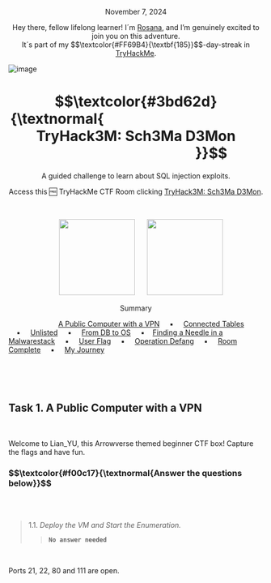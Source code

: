 <p align="center">November 7, 2024</p>
<p align="center">Hey there, fellow lifelong learner! I´m <a href="https://www.linkedin.com/in/rosanafssantos/">Rosana</a>, and I’m genuinely excited to join you on this adventure.<br>
It´s part of my $$\textcolor{#FF69B4}{\textbf{185}}$$-day-streak in  <a href="https://tryhackme.com/r/hacktivities">TryHackMe</a>.</p>

![image](https://github.com/user-attachments/assets/459ff707-087e-47c8-9c33-c6397677b3c1)


<h1 align="center">
  $$\textcolor{#3bd62d}{\textnormal{&nbsp;&nbsp;&nbsp;&nbsp;&nbsp;&nbsp;&nbsp;&nbsp;&nbsp;&nbsp;&nbsp;&nbsp;&nbsp;&nbsp;&nbsp;&nbsp;&nbsp;&nbsp;&nbsp;&nbsp;&nbsp;&nbsp;&nbsp;&nbsp;&nbsp;&nbsp;&nbsp;&nbsp;&nbsp;&nbsp;&nbsp;&nbsp;&nbsp;&nbsp;&nbsp;&nbsp;&nbsp;&nbsp;&nbsp;&nbsp;&nbsp;&nbsp;&nbsp;&nbsp;&nbsp;&nbsp;&nbsp; TryHack3M: Sch3Ma D3Mon &nbsp;&nbsp;&nbsp;&nbsp;&nbsp;&nbsp;&nbsp;&nbsp;&nbsp;&nbsp;&nbsp;&nbsp;&nbsp;&nbsp;&nbsp;&nbsp;&nbsp;&nbsp;&nbsp;&nbsp;&nbsp;&nbsp;&nbsp;&nbsp;&nbsp;&nbsp;&nbsp;&nbsp;&nbsp;&nbsp;&nbsp;&nbsp;&nbsp;&nbsp;&nbsp;&nbsp;&nbsp;&nbsp;&nbsp;&nbsp;&nbsp;&nbsp;&nbsp;&nbsp;&nbsp;}}$$
</h1>
<p align="center">A guided challenge to learn about SQL injection exploits.</p>
<p align="center">Access this 🆓 TryHackMe CTF Room clicking <a href="https://tryhackme.com/r/room/sch3mad3mon">TryHack3M: Sch3Ma D3Mon</a>.</p><br>
<p align="center">
  <img height="150px" hspace="20" src="https://github.com/user-attachments/assets/459ff707-087e-47c8-9c33-c6397677b3c1">
  <img height="150px" src="https://github.com/user-attachments/assets/a5aa8140-27c3-4183-b6aa-2ffc7848bc3c">
</p>

<p align="center">Summary</p>

&nbsp;&nbsp;&nbsp;&nbsp;&nbsp;&nbsp;&nbsp;&nbsp;&nbsp;&nbsp;&nbsp;&nbsp;&nbsp;&nbsp;&nbsp;&nbsp;&nbsp;&nbsp;&nbsp;&nbsp;&nbsp;&nbsp;&nbsp;&nbsp; [A Public Computer with a VPN](#1) &nbsp;&nbsp;&nbsp;&nbsp;▪️&nbsp;&nbsp;&nbsp;&nbsp; [Connected Tables](#2) &nbsp;&nbsp;&nbsp;&nbsp;▪️&nbsp;&nbsp;&nbsp;&nbsp; [Unlisted](#3) &nbsp;&nbsp;&nbsp;&nbsp;▪️&nbsp;&nbsp;&nbsp;&nbsp; [From DB to OS](#4) &nbsp;&nbsp;&nbsp;&nbsp;▪️&nbsp;&nbsp;&nbsp;&nbsp;[Finding a Needle in a Malwarestack](#5) &nbsp;&nbsp;&nbsp;&nbsp;▪️&nbsp;&nbsp;&nbsp;&nbsp; [User Flag](#7) &nbsp;&nbsp;&nbsp;&nbsp;▪️&nbsp;&nbsp;&nbsp;&nbsp; [Operation Defang](#8)  &nbsp;&nbsp;&nbsp;&nbsp;▪️&nbsp;&nbsp;&nbsp;&nbsp; [Room Complete](#9) &nbsp;&nbsp;&nbsp;&nbsp;▪️&nbsp;&nbsp;&nbsp;&nbsp; [My Journey](#10)

<br>
<br>
<br>
<h2>Task 1. A Public Computer with a VPN<a id='1'></a></h2>

<br>
<p align="left">Welcome to Lian_YU, this Arrowverse themed beginner CTF box! Capture the flags and have fun.</p>

<h3 align="left"> $$\textcolor{#f00c17}{\textnormal{Answer the questions below}}$$ </h3>
<br>
<br>

> 1.1. <em>Deploy the VM and Start the Enumeration.</em><br><a id='2'></a>
>> <code><strong>No answer needed</strong></code>

<br>
<p>Ports 21, 22, 80 and 111 are open.</p>

